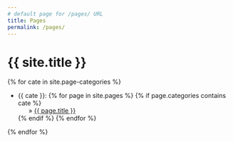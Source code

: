 ```yaml
---
# default page for /pages/ URL
title: Pages
permalink: /pages/
---
```

<h1>{{ site.title }}</h1>

{% for cate in site.page-categories %}
<ul class="posts">
  <li>
    {{ cate }}:
    {% for page in site.pages %}
      {% if page.categories contains cate %}
        <ul><span></span> » <a href="{{ page.url }}" title="{{ page.title }}">{{ page.title }}</a></ul>
      {% endif %}
    {% endfor %}
  </li>
</ul>
{% endfor %}

